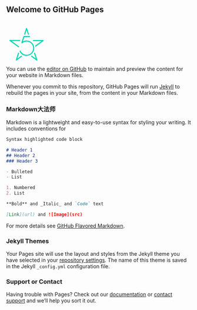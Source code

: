 ## Welcome to GitHub Pages


 <svg version="1.1" id="html5-skill" xmlns="http://www.w3.org/2000/svg" xmlns:xlink="http://www.w3.org/1999/xlink" x="0px" y="0px" width="160px" height="108px" viewBox="0 0 160 108" enable-background="new 0 0 160 108" xml:space="preserve"><g id="star" style="transform-origin: 56.5px 44.5px 0px; transform: translate3d(0px, 0px, 0px);"><path fill="#00D9B3" d="M60.5,37.8c-0.6,0-1.2-0.4-1.4-1l-3.6-11l-3.6,11c-0.3,0.8-1.1,1.2-1.9,1c-0.8-0.3-1.2-1.1-1-1.9l5-15.4
                				c0.2-0.6,0.8-1,1.4-1s1.2,0.4,1.4,1l5,15.4c0.3,0.8-0.2,1.6-1,1.9C60.8,37.8,60.7,37.8,60.5,37.8z"></path><path fill="#00D9B3" d="M80.1,70c-0.5,0-0.9-0.2-1.2-0.6c-0.5-0.7-0.3-1.6,0.3-2.1l16.7-12.1H74.2c-0.8,0-1.5-0.7-1.5-1.5
                				s0.7-1.5,1.5-1.5h26.3c0.7,0,1.2,0.4,1.4,1s0,1.3-0.5,1.7L80.9,69.7C80.7,69.9,80.4,70,80.1,70z"></path><path fill="#00D9B3" d="M27.7,108c-0.3,0-0.6-0.1-0.9-0.3c-0.5-0.4-0.7-1.1-0.5-1.7l6-18.4c0.3-0.8,1.1-1.2,1.9-1
                				c0.8,0.3,1.2,1.1,1,1.9l-4.6,14L40.9,95c0.7-0.5,1.6-0.3,2.1,0.3c0.5,0.7,0.3,1.6-0.3,2.1l-14.1,10.2C28.3,107.9,28,108,27.7,108z
                				"></path><path fill="#00D9B3" d="M83.3,108c-0.3,0-0.6-0.1-0.9-0.3L68.3,97.5C67.7,97,67.5,96,68,95.4c0.5-0.7,1.4-0.8,2.1-0.3l10.4,7.5
                				l-4.6-14c-0.3-0.8,0.2-1.6,1-1.9c0.8-0.3,1.6,0.2,1.9,1l6,18.4c0.2,0.6,0,1.3-0.5,1.7C83.9,107.9,83.6,108,83.3,108z"></path><path fill="#00D9B3" d="M33.8,72.1c-0.3,0-0.6-0.1-0.9-0.3l-23.3-17c-0.5-0.4-0.7-1.1-0.5-1.7c0.2-0.6,0.8-1,1.4-1h26.3
                				c0.8,0,1.5,0.7,1.5,1.5s-0.7,1.5-1.5,1.5H15.1l19.6,14.2c0.7,0.5,0.8,1.4,0.3,2.1C34.8,71.8,34.3,72.1,33.8,72.1z"></path><path fill="#00D9B3" d="M55.5,95.2c-8.1,0-15.7-4.8-19-12.3c-0.3-0.8,0-1.6,0.8-2c0.8-0.3,1.6,0,2,0.8c3,6.7,9.9,10.9,17.3,10.5
                				c9.8-0.6,17.3-9,16.8-18.8c-0.6-9.8-9-17.3-18.8-16.8c-4,0.2-7.7,1.8-10.8,4.4c0,0,0,0,0,0c-0.3,0.3-0.7,0.4-1.2,0.3
                				c-0.6-0.1-1-0.5-1.2-1.1c-0.1-0.3-0.1-0.6,0-0.9c0.1-0.3,5.6-17.1,5.6-17.1c0.2-0.6,0.8-1,1.4-1h15c0.8,0,1.5,0.7,1.5,1.5
                				s-0.7,1.5-1.5,1.5H49.4l-3.8,11.8c2.7-1.5,5.6-2.3,8.8-2.5c11.5-0.6,21.3,8.1,21.9,19.6c0.3,5.5-1.5,10.9-5.2,15
                				c-3.7,4.1-8.8,6.6-14.3,6.9C56.3,95.2,55.9,95.2,55.5,95.2z"></path></g></svg>
                    

You can use the [editor on GitHub](https://github.com/fedwatch/keyden-rental/edit/master/README.md) to maintain and preview the content for your website in Markdown files.

Whenever you commit to this repository, GitHub Pages will run [Jekyll](https://jekyllrb.com/) to rebuild the pages in your site, from the content in your Markdown files.

### Markdown大法师

Markdown is a lightweight and easy-to-use syntax for styling your writing. It includes conventions for

```markdown
Syntax highlighted code block

# Header 1
## Header 2
### Header 3

- Bulleted
- List

1. Numbered
2. List

**Bold** and _Italic_ and `Code` text

[Link](url) and ![Image](src)
```

For more details see [GitHub Flavored Markdown](https://guides.github.com/features/mastering-markdown/).

### Jekyll Themes

Your Pages site will use the layout and styles from the Jekyll theme you have selected in your [repository settings](https://github.com/fedwatch/keyden-rental/settings). The name of this theme is saved in the Jekyll `_config.yml` configuration file.

### Support or Contact

Having trouble with Pages? Check out our [documentation](https://help.github.com/categories/github-pages-basics/) or [contact support](https://github.com/contact) and we’ll help you sort it out.
